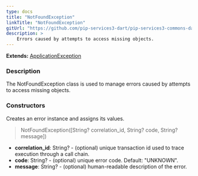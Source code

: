 ```yaml
---
type: docs
title: "NotFoundException"
linkTitle: "NotFoundException"
gitUrl: "https://github.com/pip-services3-dart/pip-services3-commons-dart"
description: >
    Errors caused by attempts to access missing objects.
---
```


**Extends:** [ApplicationException](../application_exception)

### Description

The NotFoundException class is used to manage errors caused by attempts to access missing objects.

### Constructors
Creates an error instance and assigns its values. 

> NotFoundException([String? correlation_id, String? code, String? message])

- **correlation_id**: String? - (optional) unique transaction id used to trace execution through a call chain.
- **code**: String? - (optional) unique error code. Default: "UNKNOWN". 
- **message**: String? - (optional) human-readable description of the error.

